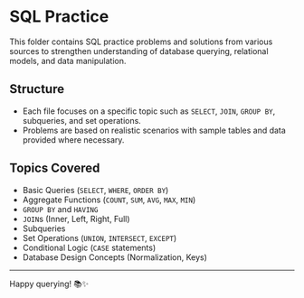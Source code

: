 # SQL Practice

This folder contains SQL practice problems and solutions from various sources to strengthen understanding of database querying, relational models, and data manipulation.

## Structure

- Each file focuses on a specific topic such as `SELECT`, `JOIN`, `GROUP BY`, subqueries, and set operations.
- Problems are based on realistic scenarios with sample tables and data provided where necessary.

## Topics Covered

- Basic Queries (`SELECT`, `WHERE`, `ORDER BY`)
- Aggregate Functions (`COUNT`, `SUM`, `AVG`, `MAX`, `MIN`)
- `GROUP BY` and `HAVING`
- `JOIN`s (Inner, Left, Right, Full)
- Subqueries
- Set Operations (`UNION`, `INTERSECT`, `EXCEPT`)
- Conditional Logic (`CASE` statements)
- Database Design Concepts (Normalization, Keys)


---
Happy querying! 📚✨
